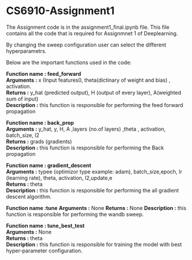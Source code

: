 # CS6910-Assignment1

The Assignment code is in the assignment1_final.ipynb file. This file contains all the code that is required for Assignmnet 1 of Deeplearning.  
    
By changing the sweep configuration user can select the different hyperparametrs.   
   
Below are the important functions used in the code:  
   
**Function name : feed_forward**   
**Arguments :** x (Input features0, theta(dictinary of weight and bias) , activation.   
**Returns :** y_hat (predicted output), H (output of every layer), A(weighted sum of input)  
**Description :** this function is responsible for performing the feed forward propagation  
  
  
**Function name : back_prop**  
**Arguments :** y_hat, y, H, A ,layers (no.of layers) ,theta , activation, batch_size, l2  
**Returns :** grads (gradients)  
**Description :** this function is responsible for performing the Back propagation  

  
**Function name : gradient_descent**   
**Arguments :** typee (optimizor type example: adam), batch_size,epoch, lr (learning rate), theta, activation, l2,update,e   
**Returns :** theta   
**Description :** this function is responsible for performing the all gradient descent algorithm.   
     
     
**Function name :tune**
**Arguments :** None
**Returns :** None
**Description :** this function is responsible for performing the wandb sweep.
     
    
**Function name : tune_best_test**    
**Arguments :** None   
**Returns :** theta    
**Description :** this function is responsible for training the model with best hyper-parameter configuration.    
